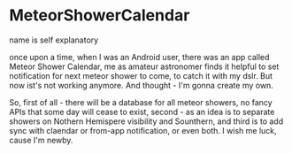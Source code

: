 # MeteorShowerCalendar
 name is self explanatory

once upon a time, when I was an Android user, there was an app called Meteor Shower Calendar, me as amateur astronomer finds it helpful to set notification for next meteor shower to come, to catch it with my dslr. But now ist's not working anymore. And thought - I'm gonna create my own.


So, first of all - there will be a database for all meteor showers, no fancy APIs that some day will cease to exist, second - as an idea is to separate showers on Nothern Hemispere visibility and Sounthern, and third is to add sync with claendar or from-app notification, or even both. I wish me luck, cause I'm newby.
